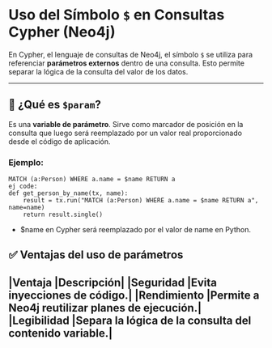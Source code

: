 # Uso del Símbolo `$` en Consultas Cypher (Neo4j)

En Cypher, el lenguaje de consultas de Neo4j, el símbolo `$` se utiliza para referenciar **parámetros externos** dentro de una consulta. Esto permite separar la lógica de la consulta del valor de los datos.

---

## 🔹 ¿Qué es `$param`?

Es una **variable de parámetro**. Sirve como marcador de posición en la consulta que luego será reemplazado por un valor real proporcionado desde el código de aplicación.

### Ejemplo:
```cypher
MATCH (a:Person) WHERE a.name = $name RETURN a
ej code: 
def get_person_by_name(tx, name):
    result = tx.run("MATCH (a:Person) WHERE a.name = $name RETURN a", name=name)
    return result.single()
```
- $name en Cypher será reemplazado por el valor de name en Python.

✅ Ventajas del uso de parámetros
-------------------------------------------------------------------------
|Ventaja	|Descripción|
|Seguridad	|Evita inyecciones de código.|
|Rendimiento	|Permite a Neo4j reutilizar planes de ejecución.|
|Legibilidad	|Separa la lógica de la consulta del contenido variable.|
--------------------------------------------------------------------------
